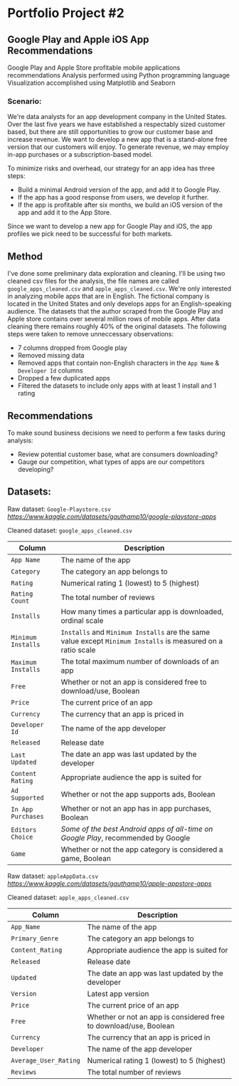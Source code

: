 # Portfolio Project #2
## Google Play and Apple iOS App Recommendations
Google Play and Apple Store profitable mobile applications recommendations
Analysis performed using Python programming language
Visualization accomplished using Matplotlib and Seaborn
### Scenario:

We're data analysts for an app development company in the United States. Over the last five years we have established a respectably sized customer based, but there are still opportunities to grow our customer base and increase revenue. We want to develop a new app that is a stand-alone free version that our customers will enjoy. To generate revenue, we may employ in-app purchases or a subscription-based model. 

   
To minimize risks and overhead, our strategy for an app idea has three steps:

* Build a minimal Android version of the app, and add it to Google Play.
* If the app has a good response from users, we develop it further.
* If the app is profitable after six months, we build an iOS version of the app and add it to the App Store.

Since we want to develop a new app for Google Play and iOS, the app profiles we pick need to be successful for both markets.

## Method
I've done some preliminary data exploration and cleaning. I'll be using two cleaned csv files for the analysis, the file names are called `google_apps_cleaned.csv` and `apple_apps_cleaned.csv`.
We're only interested in analyzing mobile apps that are in English. The fictional company is located in the United States and only develops apps for an English-speaking audience.
The datasets that the author scraped from the Google Play and Apple store contains over several million rows of mobile apps. After data cleaning there remains roughly 40% of the original datasets. The following steps were taken to remove unneccessary observations:
* 7 columns dropped from Google play
* Removed missing data
* Removed apps that contain non-English characters in the `App Name` & `Developer Id` columns
* Dropped a few duplicated apps
* Filtered the datasets to include only apps with at least 1 install and 1 rating

## Recommendations
To make sound business decisions we need to perform a few tasks during analysis:
* Review potential customer base, what are consumers downloading?
* Gauge our competition, what types of apps are our competitors developing?

## Datasets:
Raw dataset: `Google-Playstore.csv` *https://www.kaggle.com/datasets/gauthamp10/google-playstore-apps*

Cleaned dataset: `google_apps_cleaned.csv`

| Column | Description |
| --- | --- |
| `App Name` | The name of the app |
| `Category` | The category an app belongs to |
| `Rating` | Numerical rating 1 (lowest) to 5 (highest) |
| `Rating Count` | The total number of reviews |
| `Installs` | How many times a particular app is downloaded, ordinal scale |
| `Minimum Installs` | `Installs` and `Minimum Installs` are the same value except `Minimum Installs` is measured on a ratio scale  |
| `Maximum Installs` | The total maximum number of downloads of an app |
| `Free` | Whether or not an app is considered free to download/use, Boolean |
| `Price` | The current price of an app |
| `Currency` | The currency that an app is priced in |
| `Developer Id` | The name of the app developer |
| `Released` | Release date |
| `Last Updated` | The date an app was last updated by the developer |
| `Content Rating` | Appropriate audience the app is suited for |
| `Ad Supported` | Whether or not the app supports ads, Boolean |
| `In App Purchases` | Whether or not an app has in app purchases, Boolean |
| `Editors Choice` | *Some of the best Android apps of all-time on Google Play*, recommended by Google |
| `Game` | Whether or not the app category is considered a game, Boolean |


Raw dataset: `appleAppData.csv` *https://www.kaggle.com/datasets/gauthamp10/apple-appstore-apps*

Cleaned dataset: `apple_apps_cleaned.csv`

| Column | Description |
| --- | --- |
| `App_Name` | The name of the app |
| `Primary_Genre` | The category an app belongs to |
| `Content_Rating` | Appropriate audience the app is suited for |
| `Released` | Release date |
| `Updated` | The date an app was last updated by the developer |
| `Version` | Latest app version |
| `Price` | The current price of an app |
| `Free` | Whether or not an app is considered free to download/use, Boolean |
| `Currency` | The currency that an app is priced in |
| `Developer` | The name of the app developer |
| `Average_User_Rating` | Numerical rating 1 (lowest) to 5 (highest) |
| `Reviews` | The total number of reviews |
